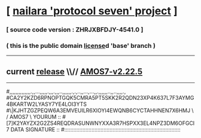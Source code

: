 
# [ [nailara 'protocol seven' project](http://nailara.network/) ]

### [ source code version : ZHRJXBFDJY-4541.0 ]

### ( this is the public domain [license](../license)d 'base' branch )
---
## current [release](https://github.com/nailara-technologies/protocol-7/releases) \\\\// [AMOS7-v2.22.5](https://github.com/nailara-technologies/protocol-7/releases/tag/AMOS7-v2.22.5)
---

#,,,,,,,,,,,,,,.,,...,,,,,.,,,.,,,..,,,,,,.,.,..,,...,...,,.,,,,,,..,,..,,,,.,
#CA2Y2KZD6RPNOPTGQK5CMRA5PT5SKK2R2QDN23XP4K637L7F3AYMG4BKARTW2LYASY7YE4LOI3YTS
#\\\|KJHTZGZPEQW6A3EMVEUILR6XIOYI4EWQNB6CYCTAHHNEN7X6HMJ \ / AMOS7 \ YOURUM ::
#\[7]K2YAYZX2G2ZS4REQDRASUNWNYXXA3R7HSPXX3EL4NPZ3DM6OFGCI 7  DATA SIGNATURE ::
#:::::::::::::::::::::::::::::::::::::::::::::::::::::::::::::::::::::::::::::
